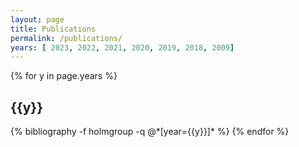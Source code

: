 ```yaml
---
layout: page
title: Publications
permalink: /publications/
years: [ 2023, 2022, 2021, 2020, 2019, 2018, 2009]
---
```


<div class="publications">


{% for y in page.years %}
  <h2 class="year">{{y}}</h2>
  {% bibliography -f holmgroup -q @*[year={{y}}]* %}
{% endfor %}

